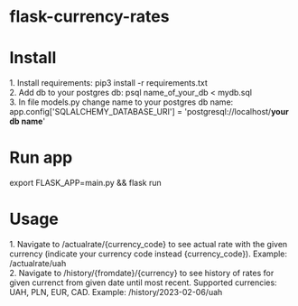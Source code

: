# flask-currency-rates
<h1>Install</h1>
1. Install requirements: pip3 install -r requirements.txt<br>
2. Add db to your postgres db: psql name_of_your_db < mydb.sql<br>
3. In file models.py change name to your postgres db name: <br>
app.config['SQLALCHEMY_DATABASE_URI'] = 'postgresql://localhost/<b>your db name</b>'<br>

<h1>Run app</h1>
export FLASK_APP=main.py && flask run<br>

<h1>Usage</h1>
1. Navigate to /actualrate/{currency_code} to see actual rate with the given currency (indicate your currency code instead {currency_code}). Example: /actualrate/uah<br>
2. Navigate to /history/{fromdate}/{currency} to see history of rates for given currenct from given date until most recent. Supported currencies: UAH, PLN, EUR, CAD. Example: /history/2023-02-06/uah<br>




